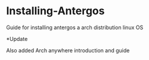 # Installing-Antergos
Guide for installing antergos a arch distribution linux OS

*Update

Also added Arch anywhere introduction and guide
